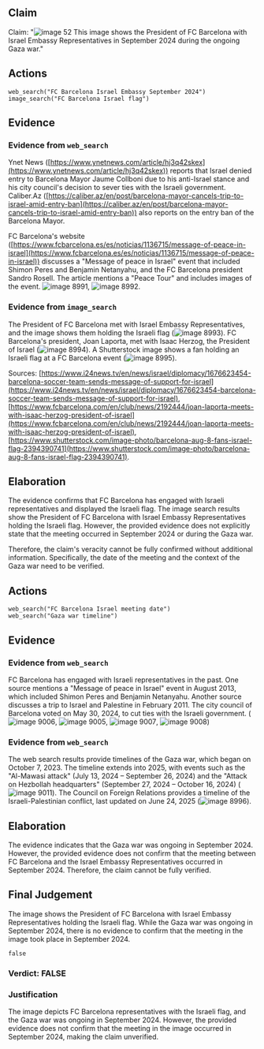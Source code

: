 ## Claim
Claim: "![image 52](media/83.jpg) This image shows the President of FC Barcelona with Israel Embassy Representatives in September 2024 during the ongoing Gaza war."

## Actions
```
web_search("FC Barcelona Israel Embassy September 2024")
image_search("FC Barcelona Israel flag")
```

## Evidence
### Evidence from `web_search`
Ynet News ([https://www.ynetnews.com/article/hj3q42skex](https://www.ynetnews.com/article/hj3q42skex)) reports that Israel denied entry to Barcelona Mayor Jaume Collboni due to his anti-Israel stance and his city council's decision to sever ties with the Israeli government. Caliber.Az ([https://caliber.az/en/post/barcelona-mayor-cancels-trip-to-israel-amid-entry-ban](https://caliber.az/en/post/barcelona-mayor-cancels-trip-to-israel-amid-entry-ban)) also reports on the entry ban of the Barcelona Mayor.

FC Barcelona's website ([https://www.fcbarcelona.es/es/noticias/1136715/message-of-peace-in-israel](https://www.fcbarcelona.es/es/noticias/1136715/message-of-peace-in-israel)) discusses a "Message of peace in Israel" event that included Shimon Peres and Benjamin Netanyahu, and the FC Barcelona president Sandro Rosell. The article mentions a "Peace Tour" and includes images of the event. ![image 8991](media/2025-08-30_00-21-1756513309-769232.jpg), ![image 8992](media/2025-08-30_00-21-1756513311-449363.jpg).


### Evidence from `image_search`
The President of FC Barcelona met with Israel Embassy Representatives, and the image shows them holding the Israeli flag (![image 8993](media/2025-08-30_00-22-1756513321-847234.jpg)). FC Barcelona's president, Joan Laporta, met with Isaac Herzog, the President of Israel (![image 8994](media/2025-08-30_00-22-1756513322-056449.jpg)). A Shutterstock image shows a fan holding an Israeli flag at a FC Barcelona event (![image 8995](media/2025-08-30_00-22-1756513322-596082.jpg)).

Sources: [https://www.i24news.tv/en/news/israel/diplomacy/1676623454-barcelona-soccer-team-sends-message-of-support-for-israel](https://www.i24news.tv/en/news/israel/diplomacy/1676623454-barcelona-soccer-team-sends-message-of-support-for-israel), [https://www.fcbarcelona.com/en/club/news/2192444/joan-laporta-meets-with-isaac-herzog-president-of-israel](https://www.fcbarcelona.com/en/club/news/2192444/joan-laporta-meets-with-isaac-herzog-president-of-israel), [https://www.shutterstock.com/image-photo/barcelona-aug-8-fans-israel-flag-2394390741](https://www.shutterstock.com/image-photo/barcelona-aug-8-fans-israel-flag-2394390741).


## Elaboration
The evidence confirms that FC Barcelona has engaged with Israeli representatives and displayed the Israeli flag. The image search results show the President of FC Barcelona with Israel Embassy Representatives holding the Israeli flag. However, the provided evidence does not explicitly state that the meeting occurred in September 2024 or during the Gaza war.

Therefore, the claim's veracity cannot be fully confirmed without additional information. Specifically, the date of the meeting and the context of the Gaza war need to be verified.


## Actions
```
web_search("FC Barcelona Israel meeting date")
web_search("Gaza war timeline")
```

## Evidence
### Evidence from `web_search`
FC Barcelona has engaged with Israeli representatives in the past. One source mentions a "Message of peace in Israel" event in August 2013, which included Shimon Peres and Benjamin Netanyahu. Another source discusses a trip to Israel and Palestine in February 2011. The city council of Barcelona voted on May 30, 2024, to cut ties with the Israeli government. (![image 9006](media/2025-08-30_00-22-1756513344-383205.jpg), ![image 9005](media/2025-08-30_00-22-1756513342-832175.jpg), ![image 9007](media/2025-08-30_00-22-1756513347-680986.jpg), ![image 9008](media/2025-08-30_00-22-1756513347-947885.jpg))


### Evidence from `web_search`
The web search results provide timelines of the Gaza war, which began on October 7, 2023. The timeline extends into 2025, with events such as the "Al-Mawasi attack" (July 13, 2024 – September 26, 2024) and the "Attack on Hezbollah headquarters" (September 27, 2024 – October 16, 2024) (![image 9011](media/2025-08-30_00-22-1756513363-069058.jpg)). The Council on Foreign Relations provides a timeline of the Israeli-Palestinian conflict, last updated on June 24, 2025 (![image 8996](media/2025-08-30_00-22-1756513323-901835.jpg)).


## Elaboration
The evidence indicates that the Gaza war was ongoing in September 2024. However, the provided evidence does not confirm that the meeting between FC Barcelona and the Israel Embassy Representatives occurred in September 2024. Therefore, the claim cannot be fully verified.


## Final Judgement
The image shows the President of FC Barcelona with Israel Embassy Representatives holding the Israeli flag. While the Gaza war was ongoing in September 2024, there is no evidence to confirm that the meeting in the image took place in September 2024.

`false`

### Verdict: FALSE

### Justification
The image depicts FC Barcelona representatives with the Israeli flag, and the Gaza war was ongoing in September 2024. However, the provided evidence does not confirm that the meeting in the image occurred in September 2024, making the claim unverified.
